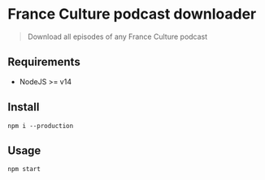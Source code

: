 # France Culture podcast downloader

> Download all episodes of any France Culture podcast

## Requirements

* NodeJS >= v14

## Install

```shell
npm i --production
```

## Usage

```shell
npm start
```

